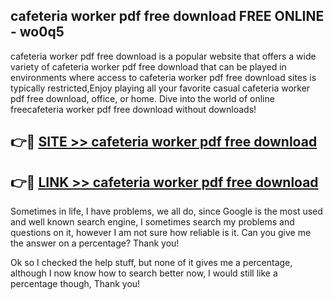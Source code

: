 ## cafeteria worker pdf free download FREE ONLINE - wo0q5

cafeteria worker pdf free download is a popular website that offers a wide variety of cafeteria worker pdf free download that can be played in environments where access to cafeteria worker pdf free download sites is typically restricted,Enjoy playing all your favorite casual cafeteria worker pdf free download, office, or home. Dive into the world of online freecafeteria worker pdf free download without downloads!

## 👉🔴 [SITE >> cafeteria worker pdf free download](http://news.freeplayer.one?title=cafeteria_worker_pdf_free_download&ref=FRRE)

## 👉🔴 [LINK >> cafeteria worker pdf free download](http://news.freeplayer.one?title=cafeteria_worker_pdf_free_download&ref=FREE)

Sometimes in life, I have problems, we all do, since Google is the most used and well known search engine, I sometimes search my problems and questions on it, however I am not sure how reliable is it. Can you give me the answer on a percentage? Thank you!

Ok so I checked the help stuff, but none of it gives me a percentage, although I now know how to search better now, I would still like a percentage though, Thank you!